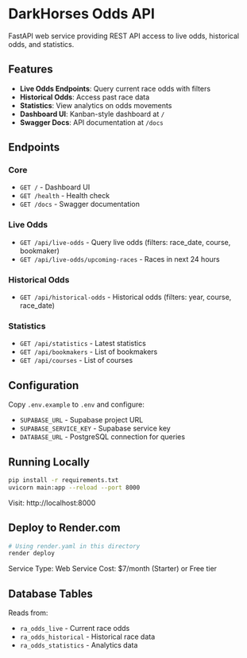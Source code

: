 # DarkHorses Odds API

FastAPI web service providing REST API access to live odds, historical odds, and statistics.

## Features

- **Live Odds Endpoints**: Query current race odds with filters
- **Historical Odds**: Access past race data
- **Statistics**: View analytics on odds movements
- **Dashboard UI**: Kanban-style dashboard at `/`
- **Swagger Docs**: API documentation at `/docs`

## Endpoints

### Core
- `GET /` - Dashboard UI
- `GET /health` - Health check
- `GET /docs` - Swagger documentation

### Live Odds
- `GET /api/live-odds` - Query live odds (filters: race_date, course, bookmaker)
- `GET /api/live-odds/upcoming-races` - Races in next 24 hours

### Historical Odds
- `GET /api/historical-odds` - Historical odds (filters: year, course, race_date)

### Statistics
- `GET /api/statistics` - Latest statistics
- `GET /api/bookmakers` - List of bookmakers
- `GET /api/courses` - List of courses

## Configuration

Copy `.env.example` to `.env` and configure:
- `SUPABASE_URL` - Supabase project URL
- `SUPABASE_SERVICE_KEY` - Supabase service key
- `DATABASE_URL` - PostgreSQL connection for queries

## Running Locally

```bash
pip install -r requirements.txt
uvicorn main:app --reload --port 8000
```

Visit: http://localhost:8000

## Deploy to Render.com

```bash
# Using render.yaml in this directory
render deploy
```

Service Type: Web Service
Cost: $7/month (Starter) or Free tier

## Database Tables

Reads from:
- `ra_odds_live` - Current race odds
- `ra_odds_historical` - Historical race data
- `ra_odds_statistics` - Analytics data
